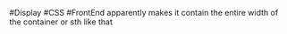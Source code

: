 #Display #CSS #FrontEnd apparently makes it contain the entire width of the container or sth like that